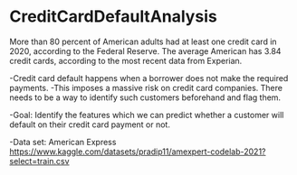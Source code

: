 # CreditCardDefaultAnalysis

More than 80 percent of American adults had at least one credit card in 2020, according to the Federal Reserve. The average American has 3.84 credit cards, according to the most recent data from Experian.

-Credit card default happens when a borrower does not make the required payments. 
-This imposes a massive risk on credit card companies. There needs to be a way to identify such customers beforehand and flag them.

-Goal: Identify the features which we can predict whether a customer will default on their credit card payment or not. 

-Data set: American Express https://www.kaggle.com/datasets/pradip11/amexpert-codelab-2021?select=train.csv
